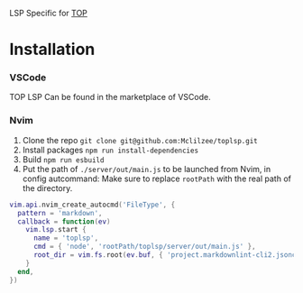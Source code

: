 LSP Specific for [TOP](https://www.theodinproject.com)

# Installation

### VSCode

TOP LSP Can be found in the marketplace of VSCode.

### Nvim

1. Clone the repo `git clone git@github.com:Mclilzee/toplsp.git`
2. Install packages `npm run install-dependencies`
3. Build `npm run esbuild`
4. Put the path of `./server/out/main.js` to be launched from Nvim, in config autcommand:
   Make sure to replace `rootPath` with the real path of the directory.

```lua
vim.api.nvim_create_autocmd('FileType', {
  pattern = 'markdown',
  callback = function(ev)
    vim.lsp.start {
      name = 'toplsp',
      cmd = { 'node', 'rootPath/toplsp/server/out/main.js' },
      root_dir = vim.fs.root(ev.buf, { 'project.markdownlint-cli2.jsonc', 'lesson.markdownlint-cli2.jsonc' }),
    }
  end,
})
```
